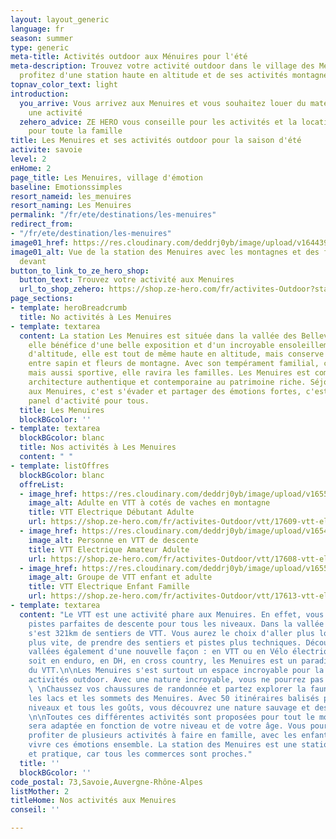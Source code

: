 ```yaml
---
layout: layout_generic
language: fr
season: summer
type: generic
meta-title: Activités outdoor aux Ménuires pour l'été
meta-description: Trouvez votre activité outdoor dans le village des Menuires en Savoie,
  profitez d'une station haute en altitude et de ses activités montagne.
topnav_color_text: light
introduction:
  you_arrive: Vous arrivez aux Menuires et vous souhaitez louer du matériel ou trouver
    une activité
  zehero_advice: ZE HERO vous conseille pour les activités et la location des équipements
    pour toute la famille
title: Les Menuires et ses activités outdoor pour la saison d'été
activite: savoie
level: 2
enHome: 2
page_title: Les Menuires, village d'émotion
baseline: Emotionssimples
resort_nameid: les_menuires
resort_naming: Les Menuires
permalink: "/fr/ete/destinations/les-menuires"
redirect_from:
- "/fr/ete/destination/les-menuires"
image01_href: https://res.cloudinary.com/deddrj0yb/image/upload/v1644398781/website/resorts/les%20menuires/Myrtilliers_et_vue_sur_station-Vincent_LOTTENBERG-30356-1600px_bbaihi.jpg
image01_alt: Vue de la station des Menuires avec les montagnes et des fleurs de montage
  devant
button_to_link_to_ze_hero_shop:
  button_text: Trouvez votre activité aux Menuires
  url_to_shop_zehero: https://shop.ze-hero.com/fr/activites-Outdoor?station=Les+Menuires&calessonstype=all&catypegenderlistsummer=all&calessonsactivitytype=all&start-date=
page_sections:
- template: heroBreadcrumb
  title: No activités à Les Menuires
- template: textarea
  content: La station Les Menuires est située dans la vallée des Bellevilles. L'été,
    elle bénéfice d'une belle exposition et d'un incroyable ensoleillement. À 1800m
    d'altitude, elle est tout de même haute en altitude, mais conserve une belle végétation
    entre sapin et fleurs de montagne. Avec son tempérament familial, conviviale,
    mais aussi sportive, elle ravira les familles. Les Menuires est composé d'une
    architecture authentique et contemporaine au patrimoine riche. Séjourner l'été
    aux Menuires, c'est s'évader et partager des émotions fortes, c'est profiter d'un
    panel d'activité pour tous.
  title: Les Menuires
  blockBGcolor: ''
- template: textarea
  blockBGcolor: blanc
  title: Nos activités à Les Menuires
  content: " "
- template: listOffres
  blockBGcolor: blanc
  offreList:
  - image_href: https://res.cloudinary.com/deddrj0yb/image/upload/v1655108075/website/VTT%20AE/pexels-darcy-lawrey-1010546.jpg
    image_alt: Adulte en VTT à cotés de vaches en montagne
    title: VTT Electrique Débutant Adulte
    url: https://shop.ze-hero.com/fr/activites-Outdoor/vtt/17609-vtt-electrique-debutant-adulte-les-menuires-vtt-meribel-sam-jones
  - image_href: https://res.cloudinary.com/deddrj0yb/image/upload/v1654866668/website/Sames%20Jones/FB_IMG_1654680653467.jpg
    image_alt: Personne en VTT de descente
    title: VTT Electrique Amateur Adulte
    url: https://shop.ze-hero.com/fr/activites-Outdoor/vtt/17608-vtt-electrique-amateur-adulte-les-menuires-vtt-meribel-sam-jones
  - image_href: https://res.cloudinary.com/deddrj0yb/image/upload/v1655108075/website/VTT%20AE/pexels-darcy-lawrey-1010546.jpg
    image_alt: Groupe de VTT enfant et adulte
    title: VTT Electrique Enfant Famille
    url: https://shop.ze-hero.com/fr/activites-Outdoor/vtt/17613-vtt-electrique-enfant-famille-les-menuires-vtt-meribel-sam-jones
- template: textarea
  content: "Le VTT est une activité phare aux Menuires. En effet, vous trouverez des
    pistes parfaites de descente pour tous les niveaux. Dans la vallée des Bellevilles
    s'est 321km de sentiers de VTT. Vous aurez le choix d'aller plus loin, plus haut,
    plus vite, de prendre des sentiers et pistes plus techniques. Découvrez les 3
    vallées également d'une nouvelle façon : en VTT ou en Vélo électrique. Que ce
    soit en enduro, en DH, en cross country, les Menuires est un paradis pour la pratique
    du VTT.\n\nLes Menuires s'est surtout un espace incroyable pour la pratique des
    activités outdoor. Avec une nature incroyable, vous ne pourrez pas vous ennuyer.
    \ \nChaussez vos chaussures de randonnée et partez explorer la faune, la flore,
    les lacs et les sommets des Menuires. Avec 50 itinéraires balisés pour tous les
    niveaux et tous les goûts, vous découvrez une nature sauvage et des lieux magnifiques.
    \n\nToutes ces différentes activités sont proposées pour tout le monde. Chacune
    sera adaptée en fonction de votre niveau et de votre âge. Vous pourrez également
    profiter de plusieurs activités à faire en famille, avec les enfants et partir
    vivre ces émotions ensemble. La station des Menuires est une station facile d'accès
    et pratique, car tous les commerces sont proches."
  title: ''
  blockBGcolor: ''
code_postal: 73,Savoie,Auvergne-Rhône-Alpes
listMother: 2
titleHome: Nos activités aux Menuires
conseil: ''

---
```

